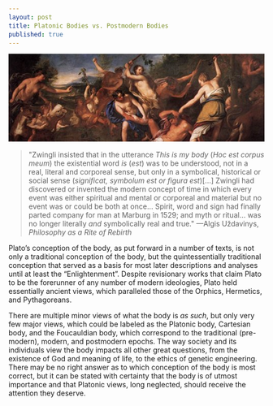 ```yaml
---
layout: post
title: Platonic Bodies vs. Postmodern Bodies
published: true
---
```


![orpheus.jpg](../img/orpheus.jpg)

> "Zwingli insisted that in the utterance *This is my body* (*Hoc est
> corpus meum*) the existential word *is* (*est*) was to be understood,
> not in a real, literal and corporeal sense, but only in a symbolical,
> historical or social sense (*significat, symbolum est or figura est*)[…]
> Zwingli had discovered or invented the modern concept of time in which
> every event was either spiritual and mental or corporeal and material
> but no event was or could be both at once… Spirit, word and sign had
> finally parted company for man at Marburg in 1529; and myth or ritual…
> was no longer literally *and* symbolically real and true."
> —Algis Uždavinys, *Philosophy as a Rite of Rebirth*

<span class="versal p9">P</span>lato’s conception of the body, as put
forward in a number of texts, is not only a traditional conception of
the body, but the quintessentially traditional conception that served as
a basis for most later descriptions and analyses until at least the
“Enlightenment”. Despite revisionary works that claim Plato to be the
forerunner of any number of modern ideologies, Plato held essentially
ancient views, which paralleled those of the Orphics, Hermetics, and
Pythagoreans.

There are multiple minor views of what the body is *as such*, but only
very few major views, which could be labeled as the Platonic body,
Cartesian body, and the Foucauldian body, which correspond to the
traditional (pre-modern), modern, and postmodern epochs. The way society
and its individuals view the body impacts all other great questions,
from the existence of God and meaning of life, to the ethics of genetic
engineering. There may be no right answer as to which conception of the
body is most correct, but it can be stated with certainty that the body
is of utmost importance and that Platonic views, long neglected, should
receive the attention they deserve.

